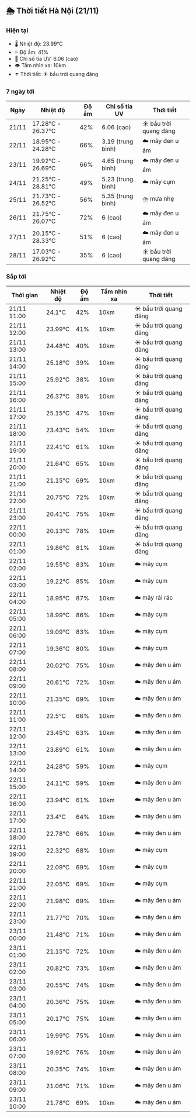 ## 🌦️ Thời tiết Hà Nội (21/11)

### Hiện tại

- 🌡️ Nhiệt độ: 23.99℃
- 💦 Độ ẩm: 41%
- 🌟 Chỉ số tia UV: 6.06 (cao)
- 👁️ Tầm nhìn xa: 10km
- ☂️ Thời tiết: ☀️ bầu trời quang đãng

### 7 ngày tới

| Ngày | Nhiệt độ | Độ ẩm | Chỉ số tia UV | Thời tiết |
| --- | --- | --- | --- | --- |
| 21/11 | 17.28℃ - 26.37℃ | 42% | 6.06 (cao) | ☀️ bầu trời quang đãng |
| 22/11 | 18.95℃ - 24.28℃ | 66% | 3.19 (trung bình) | ☁️ mây đen u ám |
| 23/11 | 19.92℃ - 26.69℃ | 66% | 4.65 (trung bình) | ☁️ mây đen u ám |
| 24/11 | 21.25℃ - 28.81℃ | 49% | 5.23 (trung bình) | ☁️ mây cụm |
| 25/11 | 21.73℃ - 26.52℃ | 56% | 5.35 (trung bình) | ⛈️ mưa nhẹ |
| 26/11 | 21.75℃ - 26.07℃ | 72% | 6 (cao) | ☁️ mây đen u ám |
| 27/11 | 20.15℃ - 28.33℃ | 51% | 6 (cao) | ☁️ mây đen u ám |
| 28/11 | 17.03℃ - 26.92℃ | 35% | 6 (cao) | ☀️ bầu trời quang đãng |

### Sắp tới

| Thời gian | Nhiệt độ | Độ ẩm | Tầm nhìn xa | Thời tiết |
| --- | --- | --- | --- | --- |
| 21/11 11:00 | 24.1℃ | 42% | 10km | ☀️ bầu trời quang đãng |
| 21/11 12:00 | 23.99℃ | 41% | 10km | ☀️ bầu trời quang đãng |
| 21/11 13:00 | 24.48℃ | 40% | 10km | ☀️ bầu trời quang đãng |
| 21/11 14:00 | 25.18℃ | 39% | 10km | ☀️ bầu trời quang đãng |
| 21/11 15:00 | 25.92℃ | 38% | 10km | ☀️ bầu trời quang đãng |
| 21/11 16:00 | 26.37℃ | 38% | 10km | ☀️ bầu trời quang đãng |
| 21/11 17:00 | 25.15℃ | 47% | 10km | ☀️ bầu trời quang đãng |
| 21/11 18:00 | 23.43℃ | 54% | 10km | ☀️ bầu trời quang đãng |
| 21/11 19:00 | 22.41℃ | 61% | 10km | ☀️ bầu trời quang đãng |
| 21/11 20:00 | 21.64℃ | 65% | 10km | ☀️ bầu trời quang đãng |
| 21/11 21:00 | 21.15℃ | 69% | 10km | ☀️ bầu trời quang đãng |
| 21/11 22:00 | 20.75℃ | 72% | 10km | ☀️ bầu trời quang đãng |
| 21/11 23:00 | 20.41℃ | 75% | 10km | ☀️ bầu trời quang đãng |
| 22/11 00:00 | 20.13℃ | 78% | 10km | ☀️ bầu trời quang đãng |
| 22/11 01:00 | 19.86℃ | 81% | 10km | ☀️ bầu trời quang đãng |
| 22/11 02:00 | 19.55℃ | 83% | 10km | ☁️ mây cụm |
| 22/11 03:00 | 19.22℃ | 85% | 10km | ☁️ mây cụm |
| 22/11 04:00 | 18.95℃ | 87% | 10km | ☁️ mây rải rác |
| 22/11 05:00 | 18.99℃ | 86% | 10km | ☁️ mây cụm |
| 22/11 06:00 | 19.09℃ | 83% | 10km | ☁️ mây cụm |
| 22/11 07:00 | 19.36℃ | 80% | 10km | ☁️ mây cụm |
| 22/11 08:00 | 20.02℃ | 75% | 10km | ☁️ mây đen u ám |
| 22/11 09:00 | 20.61℃ | 72% | 10km | ☁️ mây đen u ám |
| 22/11 10:00 | 21.35℃ | 69% | 10km | ☁️ mây đen u ám |
| 22/11 11:00 | 22.5℃ | 66% | 10km | ☁️ mây đen u ám |
| 22/11 12:00 | 23.45℃ | 63% | 10km | ☁️ mây đen u ám |
| 22/11 13:00 | 23.89℃ | 61% | 10km | ☁️ mây đen u ám |
| 22/11 14:00 | 24.28℃ | 59% | 10km | ☁️ mây cụm |
| 22/11 15:00 | 24.11℃ | 59% | 10km | ☁️ mây đen u ám |
| 22/11 16:00 | 23.94℃ | 61% | 10km | ☁️ mây đen u ám |
| 22/11 17:00 | 23.4℃ | 64% | 10km | ☁️ mây đen u ám |
| 22/11 18:00 | 22.78℃ | 66% | 10km | ☁️ mây đen u ám |
| 22/11 19:00 | 22.32℃ | 68% | 10km | ☁️ mây cụm |
| 22/11 20:00 | 22.09℃ | 69% | 10km | ☁️ mây cụm |
| 22/11 21:00 | 22.05℃ | 69% | 10km | ☁️ mây cụm |
| 22/11 22:00 | 21.98℃ | 69% | 10km | ☁️ mây đen u ám |
| 22/11 23:00 | 21.77℃ | 70% | 10km | ☁️ mây đen u ám |
| 23/11 00:00 | 21.48℃ | 71% | 10km | ☁️ mây đen u ám |
| 23/11 01:00 | 21.15℃ | 72% | 10km | ☁️ mây đen u ám |
| 23/11 02:00 | 20.82℃ | 73% | 10km | ☁️ mây đen u ám |
| 23/11 03:00 | 20.55℃ | 74% | 10km | ☁️ mây đen u ám |
| 23/11 04:00 | 20.36℃ | 75% | 10km | ☁️ mây đen u ám |
| 23/11 05:00 | 20.17℃ | 75% | 10km | ☁️ mây đen u ám |
| 23/11 06:00 | 19.99℃ | 75% | 10km | ☁️ mây đen u ám |
| 23/11 07:00 | 19.92℃ | 76% | 10km | ☁️ mây đen u ám |
| 23/11 08:00 | 20.35℃ | 74% | 10km | ☁️ mây đen u ám |
| 23/11 09:00 | 21.06℃ | 71% | 10km | ☁️ mây đen u ám |
| 23/11 10:00 | 21.78℃ | 69% | 10km | ☁️ mây đen u ám |
